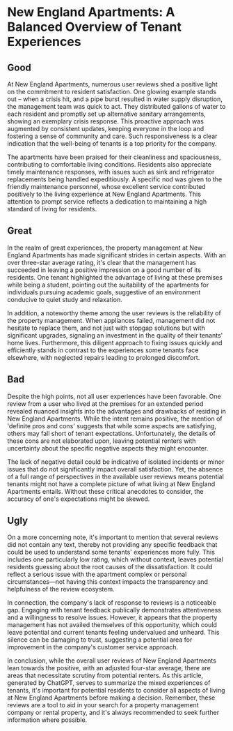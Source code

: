 # New England Apartments: A Balanced Overview of Tenant Experiences

## Good
At New England Apartments, numerous user reviews shed a positive light on the commitment to resident satisfaction. One glowing example stands out – when a crisis hit, and a pipe burst resulted in water supply disruption, the management team was quick to act. They distributed gallons of water to each resident and promptly set up alternative sanitary arrangements, showing an exemplary crisis response. This proactive approach was augmented by consistent updates, keeping everyone in the loop and fostering a sense of community and care. Such responsiveness is a clear indication that the well-being of tenants is a top priority for the company.

The apartments have been praised for their cleanliness and spaciousness, contributing to comfortable living conditions. Residents also appreciate timely maintenance responses, with issues such as sink and refrigerator replacements being handled expeditiously. A specific nod was given to the friendly maintenance personnel, whose excellent service contributed positively to the living experience at New England Apartments. This attention to prompt service reflects a dedication to maintaining a high standard of living for residents.

## Great
In the realm of great experiences, the property management at New England Apartments has made significant strides in certain aspects. With an over three-star average rating, it's clear that the management has succeeded in leaving a positive impression on a good number of its residents. One tenant highlighted the advantage of living at these premises while being a student, pointing out the suitability of the apartments for individuals pursuing academic goals, suggestive of an environment conducive to quiet study and relaxation.

In addition, a noteworthy theme among the user reviews is the reliability of the property management. When appliances failed, management did not hesitate to replace them, and not just with stopgap solutions but with significant upgrades, signaling an investment in the quality of their tenants' home lives. Furthermore, this diligent approach to fixing issues quickly and efficiently stands in contrast to the experiences some tenants face elsewhere, with neglected repairs leading to prolonged discomfort.

## Bad
Despite the high points, not all user experiences have been favorable. One review from a user who lived at the premises for an extended period revealed nuanced insights into the advantages and drawbacks of residing in New England Apartments. While the intent remains positive, the mention of 'definite pros and cons' suggests that while some aspects are satisfying, others may fall short of tenant expectations. Unfortunately, the details of these cons are not elaborated upon, leaving potential renters with uncertainty about the specific negative aspects they might encounter.

The lack of negative detail could be indicative of isolated incidents or minor issues that do not significantly impact overall satisfaction. Yet, the absence of a full range of perspectives in the available user reviews means potential tenants might not have a complete picture of what living at New England Apartments entails. Without these critical anecdotes to consider, the accuracy of one's expectations might be skewed.

## Ugly
On a more concerning note, it's important to mention that several reviews did not contain any text, thereby not providing any specific feedback that could be used to understand some tenants' experiences more fully. This includes one particularly low rating, which without context, leaves potential residents guessing about the root causes of the dissatisfaction. It could reflect a serious issue with the apartment complex or personal circumstances—not having this context impacts the transparency and helpfulness of the review ecosystem.

In connection, the company's lack of response to reviews is a noticeable gap. Engaging with tenant feedback publically demonstrates attentiveness and a willingness to resolve issues. However, it appears that the property management has not availed themselves of this opportunity, which could leave potential and current tenants feeling undervalued and unheard. This silence can be damaging to trust, suggesting a potential area for improvement in the company's customer service approach.

In conclusion, while the overall user reviews of New England Apartments lean towards the positive, with an adjusted four-star average, there are areas that necessitate scrutiny from potential renters. As this article, generated by ChatGPT, serves to summarize the mixed experiences of tenants, it's important for potential residents to consider all aspects of living at New England Apartments before making a decision. Remember, these reviews are a tool to aid in your search for a property management company or rental property, and it's always recommended to seek further information where possible.